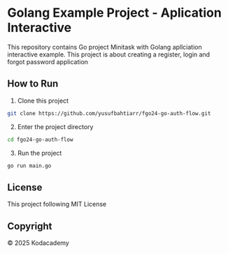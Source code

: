 # Golang Example Project - Aplication Interactive

This repository contains Go project Minitask with Golang apllciation interactive example. This project is about creating a register, login and forgot password application

## How to Run

1. Clone this project

```bash
git clone https://github.com/yusufbahtiarr/fgo24-go-auth-flow.git
```

2. Enter the project directory

```bash
cd fgo24-go-auth-flow
```

3. Run the project

```bash
go run main.go
```

## License

This project following MIT License

## Copyright

&copy; 2025 Kodacademy
